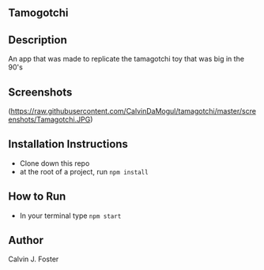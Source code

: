 ## Tamogotchi

## Description
An app that was made to replicate the tamagotchi toy that was big in the 90's

## Screenshots
(https://raw.githubusercontent.com/CalvinDaMogul/tamagotchi/master/screenshots/Tamagotchi.JPG)

## Installation Instructions 
* Clone down this repo
* at the root of a project, run `npm install`

## How to Run
* In your terminal type `npm start`

## Author
Calvin J. Foster